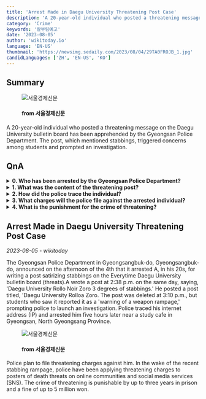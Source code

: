```yaml
---
title: 'Arrest Made in Daegu University Threatening Post Case'
description: 'A 20-year-old individual who posted a threatening message on the Daegu University bulletin board has been apprehended by the Gyeongsan Police Department. The post, which mentioned stabbings, triggered concerns among students and prompted an investigation.'
category: 'Crime'
keywords: '칼부림예고'
date: '2023-08-05'
author: 'wikitoday.io'
language: 'EN-US'
thumbnail: 'https://newsimg.sedaily.com/2023/08/04/29TA0FROJB_1.jpg'
candidLanguages: ['ZH', 'EN-US', 'KO']
---
```


## Summary



<figure>
    <img src="https://newsimg.sedaily.com/2023/08/04/29TA0FROJB_1.jpg" alt="서울경제신문" />
    <figcaption>
        <h4> from 서울경제신문</h4>
    </figcaption>
</figure>


A 20-year-old individual who posted a threatening message on the Daegu University bulletin board has been apprehended by the Gyeongsan Police Department. The post, which mentioned stabbings, triggered concerns among students and prompted an investigation.


## QnA


<details>
    <summary><b>0. Who has been arrested by the Gyeongsan Police Department?</b></summary>
    A 20-year-old individual has been arrested by the Gyeongsan Police Department.
</details>

<details>
    <summary><b>1. What was the content of the threatening post?</b></summary>
    The post mentioned 'Daegu University Rollo Noir Zoro 3 degrees of stabbings.'
</details>

<details>
    <summary><b>2. How did the police trace the individual?</b></summary>
    The police traced the individual through their internet address (IP).
</details>

<details>
    <summary><b>3. What charges will the police file against the arrested individual?</b></summary>
    The police will file threatening charges against the arrested individual.
</details>

<details>
    <summary><b>4. What is the punishment for the crime of threatening?</b></summary>
    The crime of threatening is punishable by up to three years in prison and a fine of up to 5 million won.
</details>



## Arrest Made in Daegu University Threatening Post Case

_2023-08-05 - wikitoday_

The Gyeongsan Police Department in Gyeongsangbuk-do, Gyeongsangbuk-do, announced on the afternoon of the 4th that it arrested A, in his 20s, for writing a post satirizing stabbings on the Everytime Daegu University bulletin board (threats).A wrote a post at 2:38 p.m. on the same day, saying, 'Daegu University Rollo Noir Zoro 3 degrees of stabbings.' He posted a post titled, 'Daegu University Rolloa Zoro. The post was deleted at 3:10 p.m., but students who saw it reported it as a 'warning of a weapon rampage,' prompting police to launch an investigation. Police traced his internet address (IP) and arrested him five hours later near a study cafe in Gyeongsan, North Gyeongsang Province.


<figure>
    <img src="https://newsimg.sedaily.com/2023/08/04/29TA11XCJD_1.jpg" alt="서울경제신문" />
    <figcaption>
        <h4> from 서울경제신문</h4>
    </figcaption>
</figure>


Police plan to file threatening charges against him. In the wake of the recent stabbing rampage, police have been applying threatening charges to posters of death threats on online communities and social media services (SNS). The crime of threatening is punishable by up to three years in prison and a fine of up to 5 million won.
